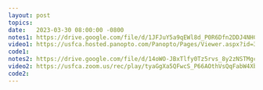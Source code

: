 ```yaml
---
layout: post
topics: 
date:   2023-03-30 08:00:00 -0800
notes1: https://drive.google.com/file/d/1JFJuY5a9qEWl8d_P0R6Dfn2DDJ4NHCwr/view?usp=share_link
video1: https://usfca.hosted.panopto.com/Panopto/Pages/Viewer.aspx?id=3e31aec2-7bfd-42ac-9b6c-af93011bd9cd
code1:
notes2: https://drive.google.com/file/d/14oWO-JBxTlfy0Tz5rvs_8y2zNSTMgcI0/view?usp=share_link
video2: https://usfca.zoom.us/rec/play/tyaGgXa5QFwcS_P66AOthVsQqFabW4XbUUMp1B24owJnVeFSYvmIW4lEWsJDhUte6F8MRMbz6_nfEWWh.RlCWCwbL_G2XtNoh?canPlayFromShare=true&from=share_recording_detail&continueMode=true&componentName=rec-play&originRequestUrl=https%3A%2F%2Fusfca.zoom.us%2Frec%2Fshare%2F6EWN71V9D-Axh9hF5iC4YMuBDbUVbmaSS6d7MasIBjqBpYAtioi37jNy-fI-_Ew.DTgsPL0BBCG5Ba3P
code2:
---
```

